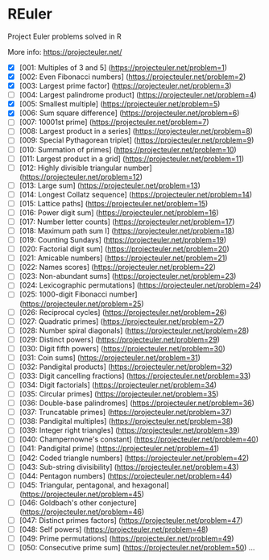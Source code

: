 # REuler

Project Euler problems solved in R

More info: https://projecteuler.net/

- [x] [001: Multiples of 3 and 5] (https://projecteuler.net/problem=1)
- [x] [002: Even Fibonacci numbers] (https://projecteuler.net/problem=2)
- [x] [003: Largest prime factor] (https://projecteuler.net/problem=3)
- [ ] [004: Largest palindrome product] (https://projecteuler.net/problem=4)
- [x] [005: Smallest multiple] (https://projecteuler.net/problem=5)
- [x] [006: Sum square difference] (https://projecteuler.net/problem=6)
- [ ] [007: 10001st prime] (https://projecteuler.net/problem=7)
- [ ] [008: Largest product in a series] (https://projecteuler.net/problem=8)
- [ ] [009: Special Pythagorean triplet] (https://projecteuler.net/problem=9)
- [ ] [010: Summation of primes] (https://projecteuler.net/problem=10)
- [ ] [011: Largest product in a grid] (https://projecteuler.net/problem=11)
- [ ] [012: Highly divisible triangular number] (https://projecteuler.net/problem=12)
- [ ] [013: Large sum] (https://projecteuler.net/problem=13)
- [ ] [014: Longest Collatz sequence] (https://projecteuler.net/problem=14)
- [ ] [015: Lattice paths] (https://projecteuler.net/problem=15)
- [ ] [016: Power digit sum] (https://projecteuler.net/problem=16)
- [ ] [017: Number letter counts] (https://projecteuler.net/problem=17)
- [ ] [018: Maximum path sum I] (https://projecteuler.net/problem=18)
- [ ] [019: Counting Sundays] (https://projecteuler.net/problem=19)
- [ ] [020: Factorial digit sum] (https://projecteuler.net/problem=20)
- [ ] [021: Amicable numbers] (https://projecteuler.net/problem=21)
- [ ] [022: Names scores] (https://projecteuler.net/problem=22)
- [ ] [023: Non-abundant sums] (https://projecteuler.net/problem=23)
- [ ] [024: Lexicographic permutations] (https://projecteuler.net/problem=24)
- [ ] [025: 1000-digit Fibonacci number] (https://projecteuler.net/problem=25)
- [ ] [026: Reciprocal cycles] (https://projecteuler.net/problem=26)
- [ ] [027: Quadratic primes] (https://projecteuler.net/problem=27)
- [ ] [028: Number spiral diagonals] (https://projecteuler.net/problem=28)
- [ ] [029: Distinct powers] (https://projecteuler.net/problem=29)
- [ ] [030: Digit fifth powers] (https://projecteuler.net/problem=30)
- [ ] [031: Coin sums] (https://projecteuler.net/problem=31)
- [ ] [032: Pandigital products] (https://projecteuler.net/problem=32)
- [ ] [033: Digit cancelling fractions] (https://projecteuler.net/problem=33)
- [ ] [034: Digit factorials] (https://projecteuler.net/problem=34)
- [ ] [035: Circular primes] (https://projecteuler.net/problem=35)
- [ ] [036: Double-base palindromes] (https://projecteuler.net/problem=36)
- [ ] [037: Truncatable primes] (https://projecteuler.net/problem=37)
- [ ] [038: Pandigital multiples] (https://projecteuler.net/problem=38)
- [ ] [039: Integer right triangles] (https://projecteuler.net/problem=39)
- [ ] [040: Champernowne's constant] (https://projecteuler.net/problem=40)
- [ ] [041: Pandigital prime] (https://projecteuler.net/problem=41)
- [ ] [042: Coded triangle numbers] (https://projecteuler.net/problem=42)
- [ ] [043: Sub-string divisibility] (https://projecteuler.net/problem=43)
- [ ] [044: Pentagon numbers] (https://projecteuler.net/problem=44)
- [ ] [045: Triangular, pentagonal, and hexagonal] (https://projecteuler.net/problem=45)
- [ ] [046: Goldbach's other conjecture] (https://projecteuler.net/problem=46)
- [ ] [047: Distinct primes factors] (https://projecteuler.net/problem=47)
- [ ] [048: Self powers] (https://projecteuler.net/problem=48)
- [ ] [049: Prime permutations] (https://projecteuler.net/problem=49)
- [ ] [050: Consecutive prime sum] (https://projecteuler.net/problem=50)
...